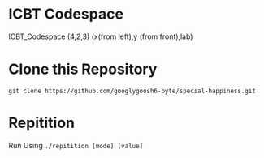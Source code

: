 # ICBT Codespace
ICBT_Codespace (4,2,3) (x(from left),y (from front),lab)

# Clone this Repository
``` git clone https://github.com/googlygoosh6-byte/special-happiness.git ```

# Repitition
Run Using ``` ./repitition [mode] [value] ```
